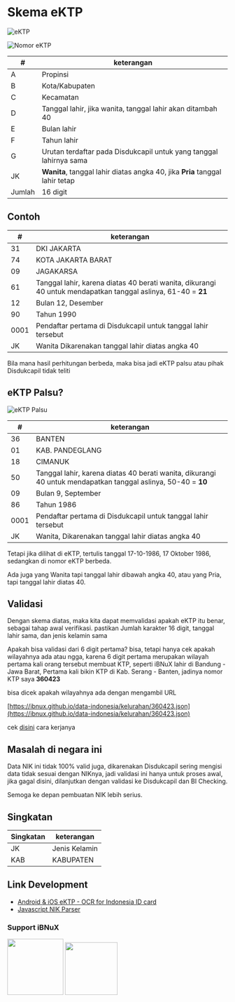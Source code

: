 # Skema eKTP

![eKTP](eKTP.jpg)

![Nomor eKTP](nomorktp.png)

| # | keterangan |
|---|---|
| A | Propinsi |
| B | Kota/Kabupaten |
| C | Kecamatan |
| D | Tanggal lahir, jika wanita, tanggal lahir akan ditambah 40 |
| E | Bulan lahir |
| F | Tahun lahir |
| G | Urutan terdaftar pada Disdukcapil untuk yang tanggal lahirnya sama|
| JK | **Wanita**, tanggal lahir diatas angka 40, jika **Pria** tanggal lahir tetap |
| Jumlah | 16 digit |


## Contoh

| # | keterangan |
|---|---|
| 31 | DKI JAKARTA |
| 74 | KOTA JAKARTA BARAT |
| 09 | JAGAKARSA |
| 61 | Tanggal lahir, karena diatas 40 berati wanita, dikurangi 40 untuk mendapatkan tanggal aslinya, 61-40 = **21** |
| 12 | Bulan 12, Desember |
| 90 | Tahun 1990 |
| 0001 | Pendaftar pertama di Disdukcapil untuk tanggal lahir tersebut |
| JK | Wanita Dikarenakan tanggal lahir diatas angka 40 |

Bila mana hasil perhitungan berbeda, maka bisa jadi eKTP palsu atau pihak Disdukcapil tidak teliti

## eKTP Palsu?
![eKTP Palsu](ektp_palsu.jpg)

| # | keterangan |
|---|---|
| 36 | BANTEN |
| 01 | KAB. PANDEGLANG |
| 18 | CIMANUK |
| 50 | Tanggal lahir, karena diatas 40 berati wanita, dikurangi 40 untuk mendapatkan tanggal aslinya, 50-40 = **10** |
| 09 | Bulan 9, September |
| 86 | Tahun 1986 |
| 0001 | Pendaftar pertama di Disdukcapil untuk tanggal lahir tersebut|
| JK | Wanita, Dikarenakan tanggal lahir diatas angka 40 |

Tetapi jika dilihat di eKTP, tertulis tanggal 17-10-1986, 17 Oktober 1986, sedangkan di nomor eKTP berbeda.

Ada juga yang Wanita tapi tanggal lahir dibawah angka 40, atau yang Pria, tapi tanggal lahir diatas 40.

## Validasi

Dengan skema diatas, maka kita dapat memvalidasi apakah eKTP itu benar, sebagai tahap awal verifikasi. pastikan Jumlah karakter 16 digit, tanggal lahir sama, dan jenis kelamin sama

Apakah bisa validasi dari 6 digit pertama?
bisa, tetapi hanya cek apakah wilayahnya ada atau ngga, karena 6 digit pertama merupakan wilayah pertama kali orang tersebut membuat KTP, seperti iBNuX lahir di Bandung - Jawa Barat, Pertama kali bikin KTP di Kab. Serang - Banten, jadinya nomor KTP saya **360423**

bisa dicek apakah wilayahnya ada dengan mengambil URL

[https://ibnux.github.io/data-indonesia/kelurahan/360423.json](https://ibnux.github.io/data-indonesia/kelurahan/360423.json)

cek [disini](https://ibnux.github.io/data-indonesia/) cara kerjanya

## Masalah di negara ini
Data NIK ini tidak 100% valid juga, dikarenakan Disdukcapil sering mengisi data tidak sesuai dengan NIKnya, jadi validasi ini hanya untuk proses awal, jika gagal disini, dilanjutkan dengan validasi ke Disdukcapil dan BI Checking.

Semoga ke depan pembuatan NIK lebih serius.

## Singkatan
| Singkatan | keterangan |
|---|---|
| JK | Jenis Kelamin |
| KAB | KABUPATEN |

## Link Development

* [Android & iOS eKTP - OCR for Indonesia ID card](https://github.com/anilbattini/eKTP)
* [Javascript NIK Parser](https://github.com/bachors/nik_parse.js)

### Support iBNuX

[<img src="https://ibnux.github.io/KaryaKarsa-button/karyaKarsaButton.png" width="128">](https://karyakarsa.com/ibnux)
[<img src="https://ibnux.github.io/Trakteer-button/trakteer_button.png" width="120">](https://trakteer.id/ibnux)
